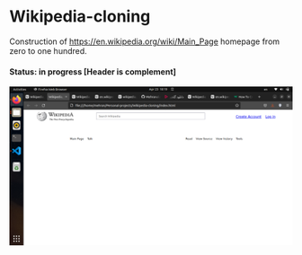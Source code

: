 # Wikipedia-cloning
Construction of https://en.wikipedia.org/wiki/Main_Page homepage from zero to one hundred. 
#### Status: in progress [Header is complement]
<img src="/assets/Screenshot from 2023-04-23 18-19-23.png">

